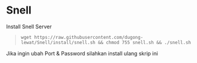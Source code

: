 # Snell
Install Snell Server
> `wget https://raw.githubusercontent.com/dugong-lewat/Snell/install/snell.sh && chmod 755 snell.sh && ./snell.sh`

Jika ingin ubah Port & Password silahkan install ulang skrip ini
